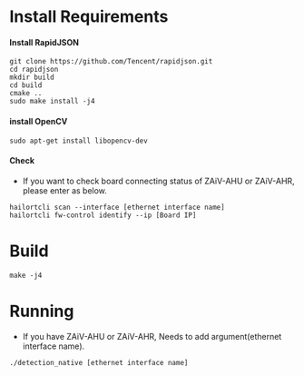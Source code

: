 # Install Requirements

#### Install RapidJSON
```
git clone https://github.com/Tencent/rapidjson.git
cd rapidjson
mkdir build
cd build
cmake ..
sudo make install -j4
```

#### install OpenCV
```
sudo apt-get install libopencv-dev
```

#### Check

* If you want to check board connecting status of ZAiV-AHU or ZAiV-AHR, please enter as below.
```
hailortcli scan --interface [ethernet interface name]
hailortcli fw-control identify --ip [Board IP]
```
# Build
```
make -j4
```

# Running

* If you have ZAiV-AHU or ZAiV-AHR, Needs to add argument(ethernet interface name).

```
./detection_native [ethernet interface name]
```
